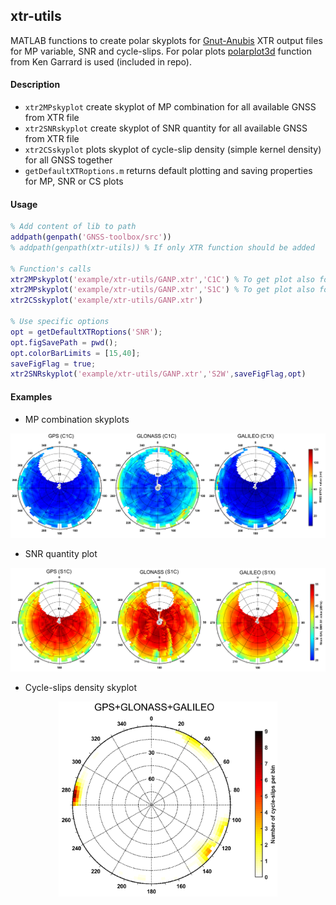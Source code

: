 ## xtr-utils

MATLAB functions to create polar skyplots for [Gnut-Anubis](http://www.pecny.cz/GOP/index.php/gnss/sw/anubis) XTR output files for MP variable, SNR and cycle-slips. For polar plots [polarplot3d](https://www.mathworks.com/matlabcentral/fileexchange/13200-3d-polar-plot) function from Ken Garrard is used (included in repo).

#### Description 

* `xtr2MPskyplot` create skyplot of MP combination for all available GNSS from XTR file
* `xtr2SNRskyplot` create skyplot of SNR quantity for all available GNSS from XTR file
* `xtr2CSskyplot` plots skyplot of cycle-slip density (simple kernel density) for all GNSS together
* `getDefaultXTRoptions.m` returns default plotting and saving properties for MP, SNR or CS plots

#### Usage 
```matlab
% Add content of lib to path
addpath(genpath('GNSS-toolbox/src')) 
% addpath(genpath(xtr-utils)) % If only XTR function should be added

% Function's calls
xtr2MPskyplot('example/xtr-utils/GANP.xtr','C1C') % To get plot also for GAL use 'C1X' 
xtr2MPskyplot('example/xtr-utils/GANP.xtr','S1C') % To get plot also for GAL use 'S1X' 
xtr2CSskyplot('example/xtr-utils/GANP.xtr')

% Use specific options
opt = getDefaultXTRoptions('SNR');
opt.figSavePath = pwd();
opt.colorBarLimits = [15,40];
saveFigFlag = true;
xtr2SNRskyplot('example/xtr-utils/GANP.xtr','S2W',saveFigFlag,opt)
```

#### Examples

* MP combination skyplots
<p align="center">
  <img src="../../example/xtr-utils/img/GANP_GNSS_MPC1.png" width="1000"/>
</p>

* SNR quantity plot

<p align="center">
  <img src="../../example/xtr-utils/img/GANP_GNSS_SNRS1.png" width="1000"/>
</p>

* Cycle-slips density skyplot

<p align="center">
  <img src="../../example/xtr-utils/img/GANP_allGNSS_cycle-slips.png" width="350"/>
</p>